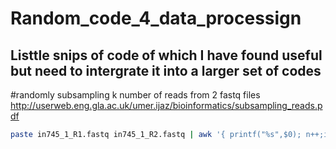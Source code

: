 # Random_code_4_data_processign
## Listtle snips of code of which I have found useful but need to intergrate it into a larger set of codes

#randomly subsampling k number of reads from 2 fastq files
http://userweb.eng.gla.ac.uk/umer.ijaz/bioinformatics/subsampling_reads.pdf
```bash
paste in745_1_R1.fastq in745_1_R2.fastq | awk '{ printf("%s",$0); n++;if(n%4==0) { printf("\n");} else { printf("\t");} }' | awk -v k=10000 'BEGIN{srand(systime() + PROCINFO["pid"]);}{s=x++<k?x-1:int(rand()*x);if(s<k)R[s]=$0}END{for(i in R)print R[i]}' |awk -F"\t" '{print $1"\n"$3"\n"$5"\n"$7 > "in745_100k_R1.fastq";print $2"\n"$4"\n"$6"\n"$8 > "in745_100k_R2.fastq"}'
```
